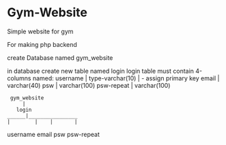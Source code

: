 # Gym-Website
Simple website for gym

For making php backend

create Database named gym_website

in database create new table named login
login table must contain 4-columns named: username   | type-varchar(10)  | - assign primary key 
                                          email      |      varchar(40)
                                          psw        |      varchar(100)
                                          psw-repeat |      varchar(100)
                                          
                                          
                                          
     gym_website
         |
       login
    ______|________________
    |        |    |       |
 username  email psw  psw-repeat
                                          
